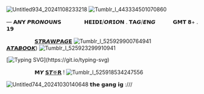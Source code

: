 ![Untitled934_20241108233218](https://github.com/user-attachments/assets/a9a013a7-878c-42d2-953c-251fa596396a)
![Tumblr_l_443334501070860](https://github.com/user-attachments/assets/7db29e77-52f7-4cff-b14d-50c3106b193d)

‎— 𝗔𝙉𝗬 𝙋𝗥𝙊𝙉𝙊𝗨𝙉𝗦
　　　　𝗛𝗘𝗜𝗗𝗜/𝙊𝙍𝗜𝙊𝗡 . 𝗧𝗔𝙂/𝙀𝗡𝙂
   ‎‎  ‎‎𝗚𝗠𝗧 𝟴+ . 𝟭𝟵

　　　 　　[𝗦𝙏𝗥𝘼𝗪𝙋𝗔𝙂𝗘](https://sirmeggle.straw.page) ![Tumblr_l_525929900764941](https://github.com/user-attachments/assets/6984bc23-9731-45a8-baea-b022190f60e4) 
　　　     ‎‎[𝗔𝙏𝗔𝘽𝙊𝗢𝙆](https://distinctfuture.atabook.org/)) ![Tumblr_l_525923299910941](https://github.com/user-attachments/assets/fb5ee79b-514c-40b2-8bcd-887fc8c7fe24)

[![Typing SVG](https://readme-typing-svg.demolab.com?font=Tiny5&size=28&pause=1000&color=FFCC6EFF&center=true&vCenter=true&width=435&lines=OH%2C+I+MISS+WHEN+WE+FIRST+MET.;HE+DIDN'T+KNOW+ME+YET.)](https://git.io/typing-svg)

　　　 　　𝗠𝙔 [𝗦𝙏𖤐𝗥](https://github.com/A-HUMANS-TOUCH) ! ![Tumblr_l_525918534247556](https://github.com/user-attachments/assets/2e9953a3-152b-4e20-b8f9-f06d1a08fd23)

![Untitled744_20241030140648](https://github.com/user-attachments/assets/c7d5a8dd-9577-4ca5-a29c-6d3ca9cdee77)
𝘁𝗵𝗲 𝗴𝗮𝗻𝗴 𝗶𝗴 :///
